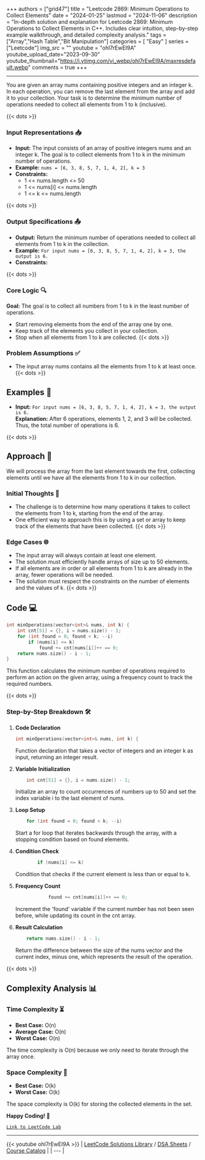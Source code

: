 
+++
authors = ["grid47"]
title = "Leetcode 2869: Minimum Operations to Collect Elements"
date = "2024-01-25"
lastmod = "2024-11-06"
description = "In-depth solution and explanation for Leetcode 2869: Minimum Operations to Collect Elements in C++. Includes clear intuition, step-by-step example walkthrough, and detailed complexity analysis."
tags = ["Array","Hash Table","Bit Manipulation"]
categories = [
    "Easy"
]
series = ["Leetcode"]
img_src = ""
youtube = "ohl7rEwEI9A"
youtube_upload_date="2023-09-30"
youtube_thumbnail="https://i.ytimg.com/vi_webp/ohl7rEwEI9A/maxresdefault.webp"
comments = true
+++



---
You are given an array nums containing positive integers and an integer k. In each operation, you can remove the last element from the array and add it to your collection. Your task is to determine the minimum number of operations needed to collect all elements from 1 to k (inclusive).
<!--more-->
{{< dots >}}
### Input Representations 📥
- **Input:** The input consists of an array of positive integers nums and an integer k. The goal is to collect elements from 1 to k in the minimum number of operations.
- **Example:** `nums = [6, 3, 8, 5, 7, 1, 4, 2], k = 3`
- **Constraints:**
	- 1 <= nums.length <= 50
	- 1 <= nums[i] <= nums.length
	- 1 <= k <= nums.length

{{< dots >}}
### Output Specifications 📤
- **Output:** Return the minimum number of operations needed to collect all elements from 1 to k in the collection.
- **Example:** `For input nums = [6, 3, 8, 5, 7, 1, 4, 2], k = 3, the output is 6.`
- **Constraints:**

{{< dots >}}
### Core Logic 🔍
**Goal:** The goal is to collect all numbers from 1 to k in the least number of operations.

- Start removing elements from the end of the array one by one.
- Keep track of the elements you collect in your collection.
- Stop when all elements from 1 to k are collected.
{{< dots >}}
### Problem Assumptions ✅
- The input array nums contains all the elements from 1 to k at least once.
{{< dots >}}
## Examples 🧩
- **Input:** `For input nums = [6, 3, 8, 5, 7, 1, 4, 2], k = 3, the output is 6.`  \
  **Explanation:** After 6 operations, elements 1, 2, and 3 will be collected. Thus, the total number of operations is 6.

{{< dots >}}
## Approach 🚀
We will process the array from the last element towards the first, collecting elements until we have all the elements from 1 to k in our collection.

### Initial Thoughts 💭
- The challenge is to determine how many operations it takes to collect the elements from 1 to k, starting from the end of the array.
- One efficient way to approach this is by using a set or array to keep track of the elements that have been collected.
{{< dots >}}
### Edge Cases 🌐
- The input array will always contain at least one element.
- The solution must efficiently handle arrays of size up to 50 elements.
- If all elements are in order or all elements from 1 to k are already in the array, fewer operations will be needed.
- The solution must respect the constraints on the number of elements and the values of k.
{{< dots >}}
## Code 💻
```cpp
int minOperations(vector<int>& nums, int k) {
    int cnt[51] = {}, i = nums.size() - 1;
    for (int found = 0; found < k; --i)
        if (nums[i] <= k)
            found += cnt[nums[i]]++ == 0;
    return nums.size() - i - 1;
}
```

This function calculates the minimum number of operations required to perform an action on the given array, using a frequency count to track the required numbers.

{{< dots >}}
### Step-by-Step Breakdown 🛠️
1. **Code Declaration**
	```cpp
	int minOperations(vector<int>& nums, int k) {
	```
	Function declaration that takes a vector of integers and an integer k as input, returning an integer result.

2. **Variable Initialization**
	```cpp
	    int cnt[51] = {}, i = nums.size() - 1;
	```
	Initialize an array to count occurrences of numbers up to 50 and set the index variable i to the last element of nums.

3. **Loop Setup**
	```cpp
	    for (int found = 0; found < k; --i)
	```
	Start a for loop that iterates backwards through the array, with a stopping condition based on found elements.

4. **Condition Check**
	```cpp
	        if (nums[i] <= k)
	```
	Condition that checks if the current element is less than or equal to k.

5. **Frequency Count**
	```cpp
	            found += cnt[nums[i]]++ == 0;
	```
	Increment the 'found' variable if the current number has not been seen before, while updating its count in the cnt array.

6. **Result Calculation**
	```cpp
	    return nums.size() - i - 1;
	```
	Return the difference between the size of the nums vector and the current index, minus one, which represents the result of the operation.

{{< dots >}}
## Complexity Analysis 📊
### Time Complexity ⏳
- **Best Case:** O(n)
- **Average Case:** O(n)
- **Worst Case:** O(n)

The time complexity is O(n) because we only need to iterate through the array once.

### Space Complexity 💾
- **Best Case:** O(k)
- **Worst Case:** O(k)

The space complexity is O(k) for storing the collected elements in the set.

**Happy Coding! 🎉**


[`Link to LeetCode Lab`](https://leetcode.com/problems/minimum-operations-to-collect-elements/description/)

---
{{< youtube ohl7rEwEI9A >}}
| [LeetCode Solutions Library](https://grid47.xyz/leetcode/) / [DSA Sheets](https://grid47.xyz/sheets/) / [Course Catalog](https://grid47.xyz/courses/) |
| --- |
